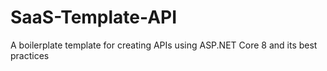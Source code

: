 # SaaS-Template-API
A boilerplate template for creating APIs using ASP.NET Core 8 and its best practices
